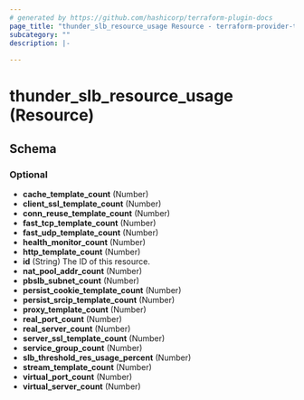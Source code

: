 ```yaml
---
# generated by https://github.com/hashicorp/terraform-plugin-docs
page_title: "thunder_slb_resource_usage Resource - terraform-provider-thunder"
subcategory: ""
description: |-
  
---
```


# thunder_slb_resource_usage (Resource)





<!-- schema generated by tfplugindocs -->
## Schema

### Optional

- **cache_template_count** (Number)
- **client_ssl_template_count** (Number)
- **conn_reuse_template_count** (Number)
- **fast_tcp_template_count** (Number)
- **fast_udp_template_count** (Number)
- **health_monitor_count** (Number)
- **http_template_count** (Number)
- **id** (String) The ID of this resource.
- **nat_pool_addr_count** (Number)
- **pbslb_subnet_count** (Number)
- **persist_cookie_template_count** (Number)
- **persist_srcip_template_count** (Number)
- **proxy_template_count** (Number)
- **real_port_count** (Number)
- **real_server_count** (Number)
- **server_ssl_template_count** (Number)
- **service_group_count** (Number)
- **slb_threshold_res_usage_percent** (Number)
- **stream_template_count** (Number)
- **virtual_port_count** (Number)
- **virtual_server_count** (Number)


